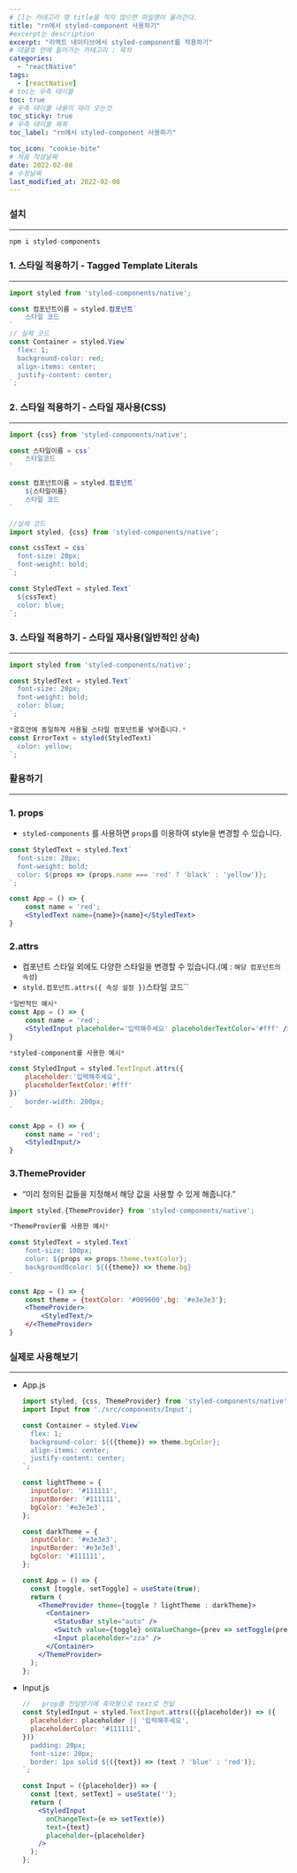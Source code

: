 ```yaml
---
# []는 카테고리 명 title을 적지 않으면 파일명이 올라간다.
title: "rn에서 styled-component 사용하기"
#excerpt는 description
excerpt: "리액트 네이티브에서 styled-component를 적용하기"
# 대괄호 안에 들어가는 카테고리 : 목차
categories:
  - "reactNative"
tags:
  - [reactNative]
# toc는 우측 테이블
toc: true
# 우측 테이블 내용이 따라 오는것 
toc_sticky: true
# 우측 테이블 제목
toc_label: "rn에서 styled-component 사용하기"

toc_icon: "cookie-bite"
# 처음 작성날짜
date: 2022-02-08
# 수정날짜
last_modified_at: 2022-02-08
---
```



### 설치

---

```jsx
npm i styled-components
```

### 1. 스타일 적용하기 - Tagged Template Literals

---

```jsx
import styled from 'styled-components/native';

const 컴포넌트이름 = styled.컴포넌트`
	스타일 코드
`
// 실제 코드
const Container = styled.View`
  flex: 1;
  background-color: red;
  align-items: center;
  justify-content: center;
`;
```

### 2. 스타일 적용하기 - 스타일 재사용(CSS)

---

```jsx
import {css} from 'styled-components/native';

const 스타일이름 = css`
	스타일코드
`

const 컴포넌트이름 = styled.컴포넌트`
	${스타일이름}
	스타일 코드
`

//실제 코드
import styled, {css} from 'styled-components/native';

const cssText = css`
  font-size: 20px;
  font-weight: bold;
`;

const StyledText = styled.Text`
  ${cssText}
  color: blue;
`;

```

### 3. 스타일 적용하기 - 스타일 재사용(일반적인 상속)

---

```jsx
import styled from 'styled-components/native';

const StyledText = styled.Text`
  font-size: 20px;
  font-weight: bold;
  color: blue;
`;

*괄호안에 동일하게 사용될 스타일 컴포넌트를 넣어줍니다.*
const ErrorText = styled(StyledText)`
  color: yellow;
`;
```

### 활용하기

---

### 1. props

- `styled-components` 를 사용하면 `props`를 이용하여 style을 변경할 수 있습니다.

```jsx
const StyledText = styled.Text`
  font-size: 20px;
  font-weight: bold;
  color: ${props => (props.name === 'red' ? 'black' : 'yellow')};
`;

const App = () => {
	const name = 'red';
	<StyledText name={name}>{name}</StyledText>
}
```

### 2.attrs

- 컴포넌트 스타일 외에도 다양한 스타일을 변경할 수 있습니다.(예 : `해당 컴포넌트의 속성`)
- `styld.컴포넌트.attrs({ 속성 설정 })`스타일 코드``

```jsx
*일반적인 예시*
const App = () => {
	const name = 'red';
	<StyledInput placeholder='입력해주세요' placeholderTextColor='#fff' />
}

*styled-component를 사용한 예시*

const StyledInput = styled.TextInput.attrs({
	placeholder:'입력해주세요',
	placeholderTextColor:'#fff' 
})`
	border-width: 200px;
`

const App = () => {
	const name = 'red';
	<StyledInput/>
}
```

### 3.ThemeProvider

- “미리 정의된 값들을 지정해서 해당 값을 사용할 수 있게 해줍니다.”

```jsx
import styled,{ThemeProvider} from 'styled-components/native';

*ThemeProvier를 사용한 예시*

const StyledText = styled.Text`
	font-size: 100px;
	color: ${props => props.theme.textColor};
	background0color: ${({theme}) => theme.bg}
`

const App = () => {
	const theme = {textColor: '#009600',bg: '#e3e3e3'};
	<ThemeProvider>
		<StyledText/>
	</<ThemeProvider>
}
```

### 실제로 사용해보기

---

- App.js
    
    ```jsx
    import styled, {css, ThemeProvider} from 'styled-components/native';
    import Input from './src/components/Input';
    
    const Container = styled.View`
      flex: 1;
      background-color: ${({theme}) => theme.bgColor};
      align-items: center;
      justify-content: center;
    `;
    
    const lightTheme = {
      inputColor: '#111111',
      inputBorder: '#111111',
      bgColor: '#e3e3e3',
    };
    
    const darkTheme = {
      inputColor: '#e3e3e3',
      inputBorder: '#e3e3e3',
      bgColor: '#111111',
    };
    
    const App = () => {
      const [toggle, setToggle] = useState(true);
      return (
        <ThemeProvider theme={toggle ? lightTheme : darkTheme}>
          <Container>
            <StatusBar style="auto" />
            <Switch value={toggle} onValueChange={prev => setToggle(prev)} />
            <Input placeholder="zza" />
          </Container>
        </ThemeProvider>
      );
    };
    ```
    

- Input.js
    
    ```jsx
    //   prop를 전달받기에 축약형으로 text로 전달
    const StyledInput = styled.TextInput.attrs(({placeholder}) => ({
      placeholder: placeholder || '입력해주세요',
      placeholderColor: '#111111',
    }))`
      padding: 20px;
      font-size: 20px;
      border: 1px solid ${({text}) => (text ? 'blue' : 'red')};
    `;
    
    const Input = ({placeholder}) => {
      const [text, setText] = useState('');
      return (
        <StyledInput
          onChangeText={e => setText(e)}
          text={text}
          placeholder={placeholder}
        />
      );
    };
    ```
